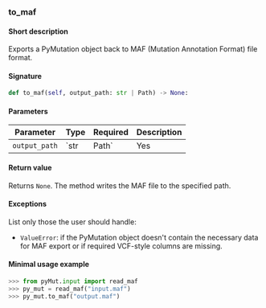 ### to_maf

#### Short description

Exports a PyMutation object back to MAF (Mutation Annotation Format) file format.

#### Signature

```python
def to_maf(self, output_path: str | Path) -> None:
```

#### Parameters

| Parameter     | Type         | Required | Description                                                                 |
| ------------- | ------------ | -------- | --------------------------------------------------------------------------- |
| `output_path` | `str | Path` | Yes      | Path where the MAF file will be written. Supports .maf and .maf.gz formats. |

#### Return value

Returns `None`. The method writes the MAF file to the specified path.

#### Exceptions

List only those the user should handle:

* `ValueError`: if the PyMutation object doesn't contain the necessary data for MAF export or if required VCF-style columns are missing.

#### Minimal usage example

```python
>>> from pyMut.input import read_maf
>>> py_mut = read_maf("input.maf")
>>> py_mut.to_maf("output.maf")
```